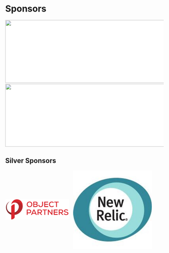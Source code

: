 # Sponsors
<img src="http://www.vividseats.com/v3/images/sprites/VividSeats_@2X.png" style="border: none;background-color:white;" height="200px" width="600px"/></br>
<img src="https://hazelcast.com/wp-content/uploads/2016/03/azul-systems-logo-hires.png" style="border: none;background-color:white;" height="200px" width="600px"/></br>


## Silver Sponsors
<div>
	<img src="images/2015-OPI-Logo-Stacked.png" style="background: white; border: none; width: 40%; margin-right: 10px; vertical-align: middle;" />
	<img src="images/newrelic.jpeg" style="height: 250px; vertical-align: middle;"/>
</div>
